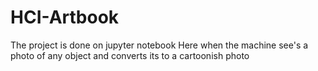 # HCI-Artbook
The project is done on jupyter notebook Here when the machine see's a photo of any object and converts its to a cartoonish photo

